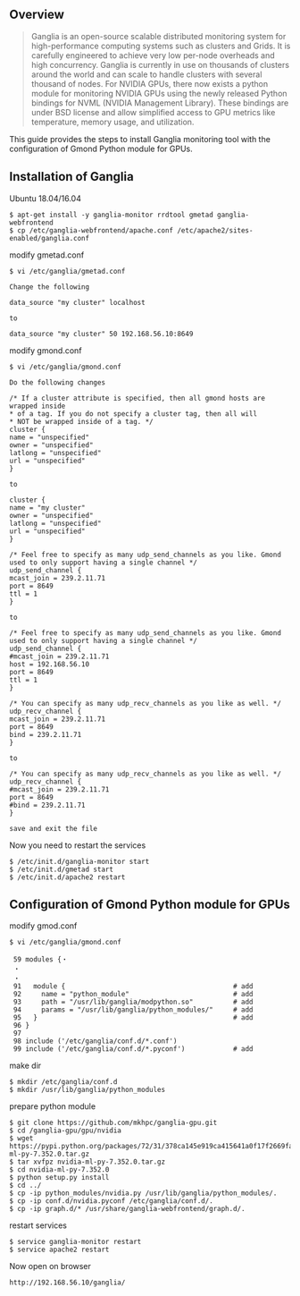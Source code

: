 ## Overview

> Ganglia is an open-source scalable distributed monitoring system for high-performance computing systems such as clusters and Grids. It is carefully engineered to achieve very low per-node overheads and high concurrency. Ganglia is currently in use on thousands of clusters around the world and can scale to handle clusters with several thousand of nodes. For NVIDIA GPUs, there now exists a python module for monitoring NVIDIA GPUs using the newly released Python bindings for NVML (NVIDIA Management Library). These bindings are under BSD license and allow simplified access to GPU metrics like temperature, memory usage, and utilization.

This guide provides the steps to install Ganglia monitoring tool with the configuration of Gmond Python module for GPUs.

## Installation of Ganglia

Ubuntu 18.04/16.04
```console
$ apt-get install -y ganglia-monitor rrdtool gmetad ganglia-webfrontend
$ cp /etc/ganglia-webfrontend/apache.conf /etc/apache2/sites-enabled/ganglia.conf
```

modify gmetad.conf
```console
$ vi /etc/ganglia/gmetad.conf

Change the following

data_source "my cluster" localhost

to

data_source "my cluster" 50 192.168.56.10:8649
```

modify gmond.conf
```console
$ vi /etc/ganglia/gmond.conf

Do the following changes

/* If a cluster attribute is specified, then all gmond hosts are wrapped inside
* of a tag. If you do not specify a cluster tag, then all will
* NOT be wrapped inside of a tag. */
cluster {
name = "unspecified"
owner = "unspecified"
latlong = "unspecified"
url = "unspecified"
}

to

cluster {
name = "my cluster"
owner = "unspecified"
latlong = "unspecified"
url = "unspecified"
}

/* Feel free to specify as many udp_send_channels as you like. Gmond
used to only support having a single channel */
udp_send_channel {
mcast_join = 239.2.11.71
port = 8649
ttl = 1
}

to

/* Feel free to specify as many udp_send_channels as you like. Gmond
used to only support having a single channel */
udp_send_channel {
#mcast_join = 239.2.11.71
host = 192.168.56.10
port = 8649
ttl = 1
}

/* You can specify as many udp_recv_channels as you like as well. */
udp_recv_channel {
mcast_join = 239.2.11.71
port = 8649
bind = 239.2.11.71
}

to

/* You can specify as many udp_recv_channels as you like as well. */
udp_recv_channel {
#mcast_join = 239.2.11.71
port = 8649
#bind = 239.2.11.71
}

save and exit the file
```

Now you need to restart the services
```console
$ /etc/init.d/ganglia-monitor start
$ /etc/init.d/gmetad start
$ /etc/init.d/apache2 restart
```

## Configuration of Gmond Python module for GPUs

modify gmod.conf
```console
$ vi /etc/ganglia/gmond.conf

 59 modules {・
 ・
 ・
 91   module {                                          # add
 92     name = "python_module"                          # add
 93     path = "/usr/lib/ganglia/modpython.so"          # add
 94     params = "/usr/lib/ganglia/python_modules/"     # add
 95   }                                                 # add
 96 }
 97
 98 include ('/etc/ganglia/conf.d/*.conf')
 99 include ('/etc/ganglia/conf.d/*.pyconf')            # add
```

make dir
```console
$ mkdir /etc/ganglia/conf.d
$ mkdir /usr/lib/ganglia/python_modules
```

prepare python module
```consolse
$ git clone https://github.com/mkhpc/ganglia-gpu.git
$ cd /ganglia-gpu/gpu/nvidia
$ wget https://pypi.python.org/packages/72/31/378ca145e919ca415641a0f17f2669fa98c482a81f1f8fdfb72b1f9dbb37/nvidia-ml-py-7.352.0.tar.gz
$ tar xvfpz nvidia-ml-py-7.352.0.tar.gz
$ cd nvidia-ml-py-7.352.0
$ python setup.py install
$ cd ../  
$ cp -ip python_modules/nvidia.py /usr/lib/ganglia/python_modules/.
$ cp -ip conf.d/nvidia.pyconf /etc/ganglia/conf.d/.
$ cp -ip graph.d/* /usr/share/ganglia-webfrontend/graph.d/.
```

restart services
```console
$ service ganglia-monitor restart 
$ service apache2 restart
```

Now open on browser
```console
http://192.168.56.10/ganglia/
```
